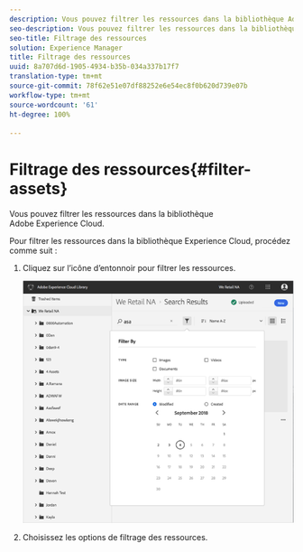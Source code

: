 ```yaml
---
description: Vous pouvez filtrer les ressources dans la bibliothèque Adobe Experience Cloud.
seo-description: Vous pouvez filtrer les ressources dans la bibliothèque Adobe Experience Cloud.
seo-title: Filtrage des ressources
solution: Experience Manager
title: Filtrage des ressources
uuid: 8a707d6d-1905-4934-b35b-034a337b17f7
translation-type: tm+mt
source-git-commit: 78f62e51e07df88252e6e54ec8f0b620d739e07b
workflow-type: tm+mt
source-wordcount: '61'
ht-degree: 100%

---
```



# Filtrage des ressources{#filter-assets}

Vous pouvez filtrer les ressources dans la bibliothèque Adobe Experience Cloud.

Pour filtrer les ressources dans la bibliothèque Experience Cloud, procédez comme suit :

1. Cliquez sur l’icône d’entonnoir pour filtrer les ressources.

   ![](assets/library_filter_assets.png)

1. Choisissez les options de filtrage des ressources.

